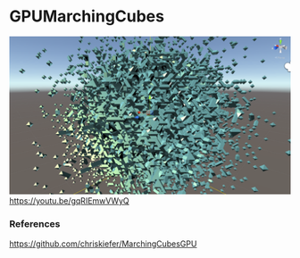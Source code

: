 # GPUMarchingCubes
![image](https://github.com/hiroakioishi/UnityGPUMarchingCubes/blob/master/gpumarchingcubes_img_01.png)
https://youtu.be/gqRIEmwVWyQ

### References
https://github.com/chriskiefer/MarchingCubesGPU

